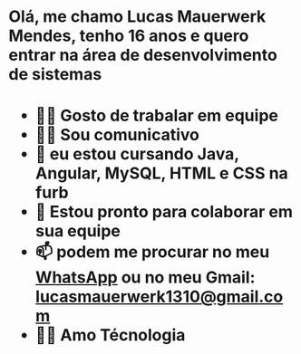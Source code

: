 <h1> Olá, me chamo Lucas Mauerwerk Mendes, tenho 16 anos e quero entrar na área de desenvolvimento de sistemas  <h1>

- 🙋‍♂️ Gosto de trabalar em equipe
- 🧏‍♂️ Sou comunicativo 
- 🌱 eu estou cursando Java, Angular, MySQL, HTML e CSS na furb 
- 💞️ Estou pronto para colaborar em sua equipe
- 📫 podem me procurar no meu  <a href='https://api.whatsapp.com/send?phone=5547991490046&text=Ol%C3%A1%2C%20esse%20%C3%A9%20meu%20WhatsApp%20particular.%20Talvez%20voc%C3%AA%20esteja%20interessado%20nas%20minhas%20habilidades%20em%20Java%2C%20Angular%2C%20MySQL%2C%20HTML%20e%20CSS.%20%20Gostaria%20de%20muito%20de%20conversar%20com%20voc%C3%AA.%20'> WhatsApp</a> ou no meu Gmail: lucasmauerwerk1310@gmail.com
- 👩‍💻 Amo Técnologia

<!---
LucasMauerwerk/LucasMauerwerk is a ✨ special ✨ repository because its `README.md` (this file) appears on your GitHub profile.
You can click the Preview link to take a look at your changes.
--->
